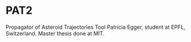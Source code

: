 PAT2
====
Propagator of Asteroid Trajectories Tool
Patricia Egger, student at EPFL, Switzerland. Master thesis done at MIT.
